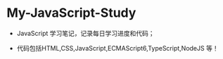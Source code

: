 # My-JavaScript-Study
* JavaScript 学习笔记，记录每日学习进度和代码；

* 代码包括HTML,CSS,JavaScript,ECMAScript6,TypeScript,NodeJS 等！
